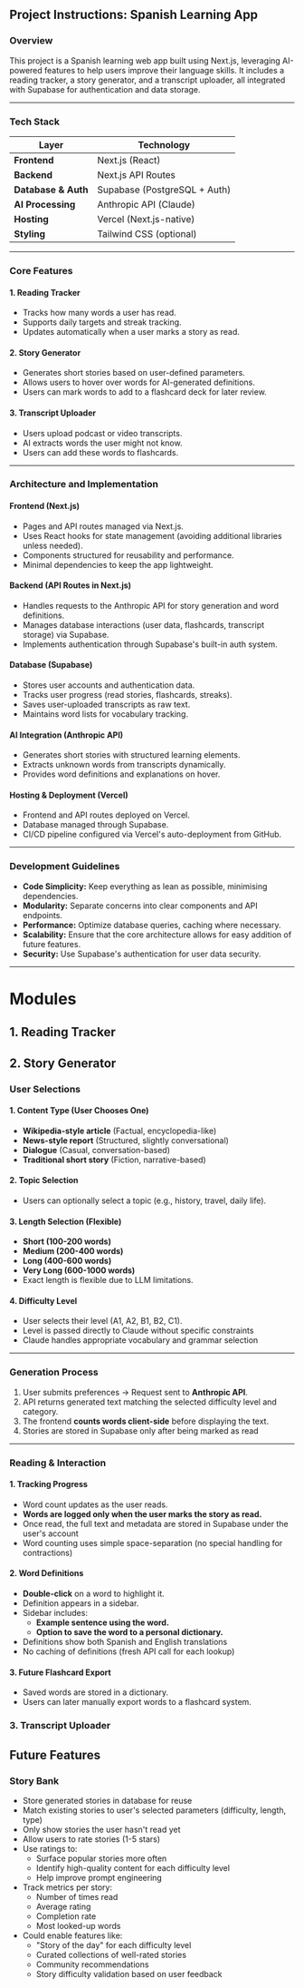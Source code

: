 ## Project Instructions: Spanish Learning App

### Overview
This project is a Spanish learning web app built using Next.js, leveraging AI-powered features to help users improve their language skills. It includes a reading tracker, a story generator, and a transcript uploader, all integrated with Supabase for authentication and data storage.

---

### Tech Stack

| Layer | Technology |
|------------|--------------|
| **Frontend** | Next.js (React) |
| **Backend** | Next.js API Routes |
| **Database & Auth** | Supabase (PostgreSQL + Auth) |
| **AI Processing** | Anthropic API (Claude) |
| **Hosting** | Vercel (Next.js-native) |
| **Styling** | Tailwind CSS (optional) |

---

### Core Features

#### 1. Reading Tracker
- Tracks how many words a user has read.
- Supports daily targets and streak tracking.
- Updates automatically when a user marks a story as read.

#### 2. Story Generator
- Generates short stories based on user-defined parameters.
- Allows users to hover over words for AI-generated definitions.
- Users can mark words to add to a flashcard deck for later review.

#### 3. Transcript Uploader
- Users upload podcast or video transcripts.
- AI extracts words the user might not know.
- Users can add these words to flashcards.

---

### Architecture and Implementation

#### Frontend (Next.js)
- Pages and API routes managed via Next.js.
- Uses React hooks for state management (avoiding additional libraries unless needed).
- Components structured for reusability and performance.
- Minimal dependencies to keep the app lightweight.

#### Backend (API Routes in Next.js)
- Handles requests to the Anthropic API for story generation and word definitions.
- Manages database interactions (user data, flashcards, transcript storage) via Supabase.
- Implements authentication through Supabase's built-in auth system.

#### Database (Supabase)
- Stores user accounts and authentication data.
- Tracks user progress (read stories, flashcards, streaks).
- Saves user-uploaded transcripts as raw text.
- Maintains word lists for vocabulary tracking.

#### AI Integration (Anthropic API)
- Generates short stories with structured learning elements.
- Extracts unknown words from transcripts dynamically.
- Provides word definitions and explanations on hover.

#### Hosting & Deployment (Vercel)
- Frontend and API routes deployed on Vercel.
- Database managed through Supabase.
- CI/CD pipeline configured via Vercel's auto-deployment from GitHub.

---

### Development Guidelines

- **Code Simplicity:** Keep everything as lean as possible, minimising dependencies.
- **Modularity:** Separate concerns into clear components and API endpoints.
- **Performance:** Optimize database queries, caching where necessary.
- **Scalability:** Ensure that the core architecture allows for easy addition of future features.
- **Security:** Use Supabase's authentication for user data security.

---

# Modules

## 1. Reading Tracker

## 2. Story Generator

### User Selections

#### 1. Content Type (User Chooses One)
- **Wikipedia-style article** (Factual, encyclopedia-like)
- **News-style report** (Structured, slightly conversational)
- **Dialogue** (Casual, conversation-based)
- **Traditional short story** (Fiction, narrative-based)

#### 2. Topic Selection
- Users can optionally select a topic (e.g., history, travel, daily life).

#### 3. Length Selection (Flexible)
- **Short (100-200 words)**
- **Medium (200-400 words)**
- **Long (400-600 words)**
- **Very Long (600-1000 words)**
- Exact length is flexible due to LLM limitations.

#### 4. Difficulty Level
- User selects their level (A1, A2, B1, B2, C1).
- Level is passed directly to Claude without specific constraints
- Claude handles appropriate vocabulary and grammar selection

---

### Generation Process
1. User submits preferences → Request sent to **Anthropic API**.
2. API returns generated text matching the selected difficulty level and category.
3. The frontend **counts words client-side** before displaying the text.
4. Stories are stored in Supabase only after being marked as read

---

### Reading & Interaction

#### 1. Tracking Progress
- Word count updates as the user reads.
- **Words are logged only when the user marks the story as read.**
- Once read, the full text and metadata are stored in Supabase under the user's account
- Word counting uses simple space-separation (no special handling for contractions)

#### 2. Word Definitions
- **Double-click** on a word to highlight it.
- Definition appears in a sidebar.
- Sidebar includes:
  - **Example sentence using the word.**
  - **Option to save the word to a personal dictionary.**
- Definitions show both Spanish and English translations
- No caching of definitions (fresh API call for each lookup)

#### 3. Future Flashcard Export
- Saved words are stored in a dictionary.
- Users can later manually export words to a flashcard system.

### 3. Transcript Uploader

## Future Features

### Story Bank
- Store generated stories in database for reuse
- Match existing stories to user's selected parameters (difficulty, length, type)
- Only show stories the user hasn't read yet
- Allow users to rate stories (1-5 stars)
- Use ratings to:
  - Surface popular stories more often
  - Identify high-quality content for each difficulty level
  - Help improve prompt engineering
- Track metrics per story:
  - Number of times read
  - Average rating
  - Completion rate
  - Most looked-up words
- Could enable features like:
  - "Story of the day" for each difficulty level
  - Curated collections of well-rated stories
  - Community recommendations
  - Story difficulty validation based on user feedback

